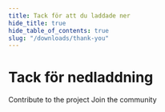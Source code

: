 ```yaml
---
title: Tack för att du laddade ner
hide_title: true
hide_table_of_contents: true
slug: "/downloads/thank-you"
---
```


<div className="text-center margin-top--xl">

# Tack för nedladdning

<div className="row margin-bottom--lg padding--sm flex-center">
<Link className="button button--outline button--warning button--lg margin--sm" href="/contributing">
  Contribute to the project
</Link>
<Link className="button button--outline button--info button--lg margin--sm" href="https://linwood.dev/matrix">
  Join the community
</Link>

</div>

</div>
